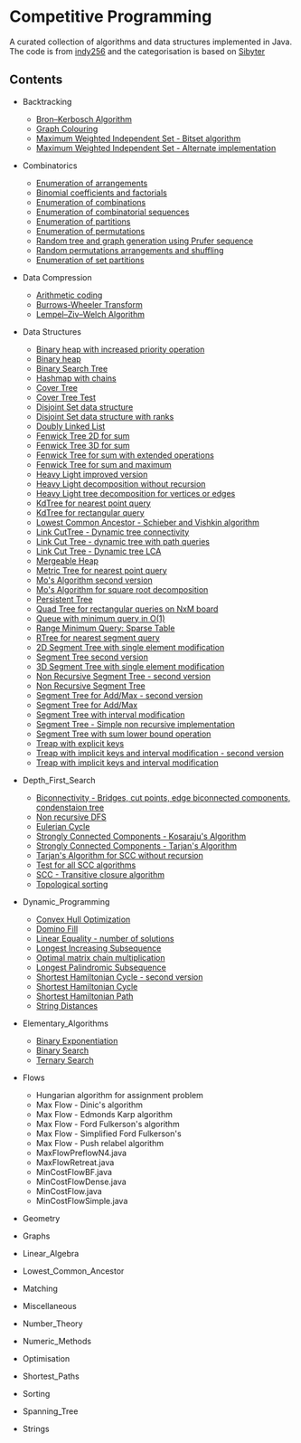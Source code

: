 # Competitive Programming

A curated collection of algorithms and data structures implemented in Java. The code is from [indy256](https://github.com/indy256/codelibrary/tree/master/java/src)
and the categorisation is based on [Sibyter](https://play.google.com/store/apps/details?id=com.izaron.pepperpied)

## Contents

* Backtracking
  * [Bron–Kerbosch Algorithm]()
  * [Graph Colouring]()
  * [Maximum Weighted Independent Set - Bitset algorithm]()
  * [Maximum Weighted Independent Set - Alternate implementation]()
  
* Combinatorics
  * [Enumeration of arrangements]()
  * [Binomial coefficients and factorials]()
  * [Enumeration of combinations]()
  * [Enumeration of combinatorial sequences]()
  * [Enumeration of partitions]()
  * [Enumeration of permutations]()
  * [Random tree and graph generation using Prufer sequence]()
  * [Random permutations arrangements and shuffling]()
  * [Enumeration of set partitions]()
  
* Data Compression
  * [Arithmetic coding]()
  * [Burrows-Wheeler Transform]()
  * [Lempel–Ziv–Welch Algorithm]()
  
* Data Structures
  * [Binary heap with increased priority operation]()
  * [Binary heap]()
  * [Binary Search Tree]()
  * [Hashmap with chains]()
  * [Cover Tree]()
  * [Cover Tree Test]()
  * [Disjoint Set data structure]()
  * [Disjoint Set data structure with ranks]()
  * [Doubly Linked List]()
  * [Fenwick Tree 2D for sum]()
  * [Fenwick Tree 3D for sum]()
  * [Fenwick Tree for sum with extended operations]()
  * [Fenwick Tree for sum and maximum]()
  * [Heavy Light improved version]()
  * [Heavy Light decomposition without recursion]()
  * [Heavy Light tree decomposition for vertices or edges]()
  * [KdTree for nearest point query]()
  * [KdTree for rectangular query]()
  * [Lowest Common Ancestor - Schieber and Vishkin algorithm]()
  * [Link CutTree - Dynamic tree connectivity]()
  * [Link Cut Tree - dynamic tree with path queries]()
  * [Link Cut Tree - Dynamic tree LCA]()
  * [Mergeable Heap]()
  * [Metric Tree for nearest point query]()
  * [Mo's Algorithm second version]()
  * [Mo's Algorithm for square root decomposition]()
  * [Persistent Tree]()
  * [Quad Tree for rectangular queries on NxM board]()
  * [Queue with minimum query in O(1)]()
  * [Range Minimum Query: Sparse Table]()
  * [RTree for nearest segment query]()
  * [2D Segment Tree with single element modification]()
  * [Segment Tree second version]()
  * [3D Segment Tree with single element modification]()
  * [Non Recursive Segment Tree - second version]()
  * [Non Recursive Segment Tree]()
  * [Segment Tree for Add/Max - second version]()
  * [Segment Tree for Add/Max]()
  * [Segment Tree with interval modification]()
  * [Segment Tree - Simple non recursive implementation]()
  * [Segment Tree with sum lower bound operation]()
  * [Treap with explicit keys]()
  * [Treap with implicit keys and interval modification - second version]()
  * [Treap with implicit keys and interval modification]()
  
* Depth_First_Search
  * [Biconnectivity - Bridges, cut points, edge biconnected components, condenstaion tree]()
  * [Non recursive DFS]()
  * [Eulerian Cycle]()
  * [Strongly Connected Components - Kosaraju's Algorithm]()
  * [Strongly Connected Components - Tarjan's Algorithm]()
  * [Tarjan's Algorithm for SCC without recursion]()
  * [Test for all SCC algorithms]()
  * [SCC - Transitive closure algorithm]()
  * [Topological sorting]()

* Dynamic_Programming
  * [Convex Hull Optimization]()
  * [Domino Fill]()
  * [Linear Equality - number of solutions]()
  * [Longest Increasing Subsequence]()
  * [Optimal matrix chain multiplication]()
  * [Longest Palindromic Subsequence]()
  * [Shortest Hamiltonian Cycle - second version]()
  * [Shortest Hamiltonian Cycle ]()
  * [Shortest Hamiltonian Path]()
  * [String Distances]()
  
* Elementary_Algorithms
  * [Binary Exponentiation]()
  * [Binary Search ]()
  * [Ternary Search ]()

* Flows
  * Hungarian algorithm for assignment problem
  * Max Flow - Dinic's algorithm
  * Max Flow - Edmonds Karp algorithm
  * Max Flow - Ford Fulkerson's algorithm
  * Max Flow - Simplified Ford Fulkerson's
  * Max Flow - Push relabel algorithm
  * MaxFlowPreflowN4.java
  * MaxFlowRetreat.java
  * MinCostFlowBF.java
  * MinCostFlowDense.java
  * MinCostFlow.java
  * MinCostFlowSimple.java

* Geometry
* Graphs
* Linear_Algebra
* Lowest_Common_Ancestor
* Matching
* Miscellaneous
* Number_Theory
* Numeric_Methods
* Optimisation
* Shortest_Paths
* Sorting
* Spanning_Tree
* Strings
